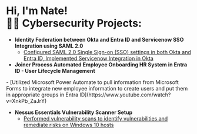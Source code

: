 <h1>Hi, I'm Nate! <br/><a 


<h2>👨‍💻 Cybersecurity Projects:</h2>

- <b>Identity Federation between Okta and Entra ID and Servicenow SSO Integration using SAML 2.0 </b>
  - [Configured SAML 2.0 Single Sign-on (SSO) settings in both Okta and Entra ID, Implemented Servicenow Integration in Okta](https://www.youtube.com/watch?v=mefp0CVd76k)
- <b>Joiner Process Automated Employee Onboarding HR System in Entra ID - User Lifecycle Management
 </b>
  - [Utilized Microsoft Power Automate to pull information from Microsoft Forms to integrate new employee information to create users and put them in appropriate groups in Entra ID](https://www.youtube.com/watch?v=XnkPb_ZaJrY)
<b><i></b></i>

- <b>Nessus Essentials Vulnerability Scanner Setup</b>
  - [Performed vulnerability scans to identify vulnerabilities and remediate risks on Windows 10 hosts](https://www.youtube.com/watch?v=dkhlwMFmEmM)


 

<!--
**joshmadakor1/joshmadakor1** is a ✨ _special_ ✨ repository because its `README.md` (this file) appears on your GitHub profile.

Here are some ideas to get you started:

- 🔭 I’m currently working on ...
- 🌱 I’m currently learning ...
- 👯 I’m looking to collaborate on ...
- 🤔 I’m looking for help with ...
- 💬 Ask me about ...
- 📫 How to reach me: ...
- 😄 Pronouns: ...
- ⚡ Fun fact: ...
-->
